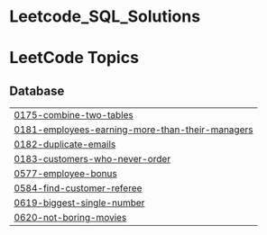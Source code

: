# Leetcode_SQL_Solutions
<!---LeetCode Topics Start-->
# LeetCode Topics
## Database
|  |
| ------- |
| [0175-combine-two-tables](https://github.com/dm9612/Leetcode_SQL_Solutions/tree/master/0175-combine-two-tables) |
| [0181-employees-earning-more-than-their-managers](https://github.com/dm9612/Leetcode_SQL_Solutions/tree/master/0181-employees-earning-more-than-their-managers) |
| [0182-duplicate-emails](https://github.com/dm9612/Leetcode_SQL_Solutions/tree/master/0182-duplicate-emails) |
| [0183-customers-who-never-order](https://github.com/dm9612/Leetcode_SQL_Solutions/tree/master/0183-customers-who-never-order) |
| [0577-employee-bonus](https://github.com/dm9612/Leetcode_SQL_Solutions/tree/master/0577-employee-bonus) |
| [0584-find-customer-referee](https://github.com/dm9612/Leetcode_SQL_Solutions/tree/master/0584-find-customer-referee) |
| [0619-biggest-single-number](https://github.com/dm9612/Leetcode_SQL_Solutions/tree/master/0619-biggest-single-number) |
| [0620-not-boring-movies](https://github.com/dm9612/Leetcode_SQL_Solutions/tree/master/0620-not-boring-movies) |
<!---LeetCode Topics End-->